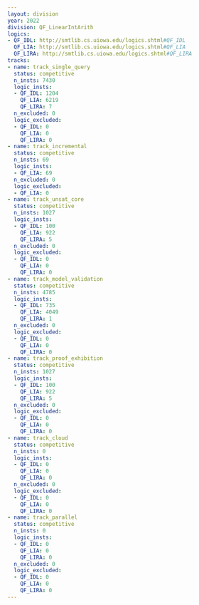 ```yaml
---
layout: division
year: 2022
division: QF_LinearIntArith
logics: 
- QF_IDL: http://smtlib.cs.uiowa.edu/logics.shtml#QF_IDL
  QF_LIA: http://smtlib.cs.uiowa.edu/logics.shtml#QF_LIA
  QF_LIRA: http://smtlib.cs.uiowa.edu/logics.shtml#QF_LIRA
tracks:
- name: track_single_query
  status: competitive
  n_insts: 7430
  logic_insts:
  - QF_IDL: 1204
    QF_LIA: 6219
    QF_LIRA: 7
  n_excluded: 0
  logic_excluded:
  - QF_IDL: 0
    QF_LIA: 0
    QF_LIRA: 0
- name: track_incremental
  status: competitive
  n_insts: 69
  logic_insts:
  - QF_LIA: 69
  n_excluded: 0
  logic_excluded:
  - QF_LIA: 0
- name: track_unsat_core
  status: competitive
  n_insts: 1027
  logic_insts:
  - QF_IDL: 100
    QF_LIA: 922
    QF_LIRA: 5
  n_excluded: 0
  logic_excluded:
  - QF_IDL: 0
    QF_LIA: 0
    QF_LIRA: 0
- name: track_model_validation
  status: competitive
  n_insts: 4785
  logic_insts:
  - QF_IDL: 735
    QF_LIA: 4049
    QF_LIRA: 1
  n_excluded: 0
  logic_excluded:
  - QF_IDL: 0
    QF_LIA: 0
    QF_LIRA: 0
- name: track_proof_exhibition
  status: competitive
  n_insts: 1027
  logic_insts:
  - QF_IDL: 100
    QF_LIA: 922
    QF_LIRA: 5
  n_excluded: 0
  logic_excluded:
  - QF_IDL: 0
    QF_LIA: 0
    QF_LIRA: 0
- name: track_cloud
  status: competitive
  n_insts: 0
  logic_insts:
  - QF_IDL: 0
    QF_LIA: 0
    QF_LIRA: 0
  n_excluded: 0
  logic_excluded:
  - QF_IDL: 0
    QF_LIA: 0
    QF_LIRA: 0
- name: track_parallel
  status: competitive
  n_insts: 0
  logic_insts:
  - QF_IDL: 0
    QF_LIA: 0
    QF_LIRA: 0
  n_excluded: 0
  logic_excluded:
  - QF_IDL: 0
    QF_LIA: 0
    QF_LIRA: 0
---
```


